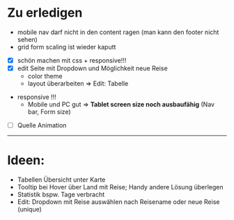 # Zu erledigen
- mobile nav darf nicht in den content ragen (man kann den footer nicht sehen)
- grid form scaling ist wieder kaputt
- [x] schön machen mit css + responsive!!!
- [x] edit Seite mit Dropdown und Möglichkeit neue Reise
  - color theme 
  - layout überarbeiten => Edit: Tabelle
- responsive !!!
  - Mobile und PC gut => **Tablet screen size noch ausbaufähig** (Nav bar, Form size)
- [ ] Quelle Animation 

---
# Ideen: 
- Tabellen Übersicht unter Karte 
- Tooltip bei Hover über Land mit Reise; Handy andere Lösung überlegen
- Statistik bspw. Tage verbracht 
- Edit: Dropdown mit Reise auswählen nach Reisename oder neue Reise (unique) 